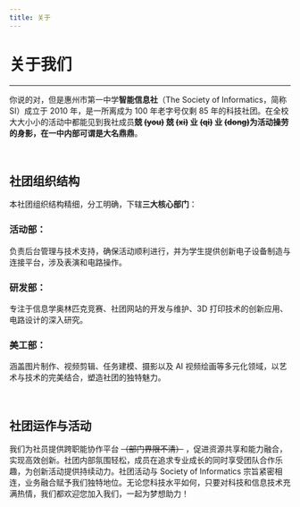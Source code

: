 ```yaml
---
title: 关于
---
```


# 关于我们

---

你说的对，但是惠州市第一中学**智能信息社**（The Society of Informatics，简称 SI）成立于 2010 年，是一所离成为 100 年老字号仅剩 85 年的科技社团。在全校大大小小的活动中都能见到我社成员**兢 ~~(you)~~ 兢 ~~(xi)~~ 业 ~~(qi)~~ 业 ~~(dong)~~**为活动操劳的身影，在一中内部可谓是**大名鼎鼎**。

<br/>

## 社团组织结构

本社团组织结构精细，分工明确，下辖**三大核心部门**：

### 活动部：

负责后台管理与技术支持，确保活动顺利进行，并为学生提供创新电子设备制造与连接平台，涉及表演和电路操作。

### 研发部：

专注于信息学奥林匹克竞赛、社团网站的开发与维护、3D 打印技术的创新应用、电路设计的深入研究。

### 美工部：

涵盖图片制作、视频剪辑、任务建模、摄影以及 AI 视频绘画等多元化领域，以艺术与技术的完美结合，塑造社团的独特魅力。

<br/>

## 社团运作与活动

我们为社员提供跨职能协作平台 ~~（部门界限不清）~~ ，促进资源共享和能力融合，实现高效创新。社团内部氛围轻松，成员在追求专业成长的同时享受团队合作乐趣，为创新活动提供持续动力。社团活动与 Society of Informatics 宗旨紧密相连，业务融合赋予我们独特地位。无论您科技水平如何，只要对科技和信息技术充满热情，我们都欢迎您加入我们，一起为梦想助力！

